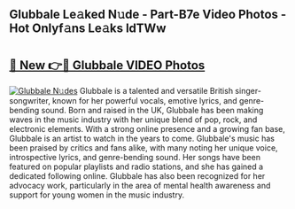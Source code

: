 ## Glubbale Le𝚊ked N𝚞de - Part-B7e Video Photos - Hot Onlyf𝚊ns Le𝚊ks ldTWw

# <h2><a href="http://ab14100.deff.icu/?id=Glubbale">🔗 New 👉🔴 Glubbale VIDEO Photos</a></h2>

[![Glubbale N𝚞des](https://i.imgur.com/rIISA9y.gif)](http://ab14100.deff.icu/?id=Glubbale)
Glubbale is a talented and versatile British singer-songwriter, known for her powerful vocals, emotive lyrics, and genre-bending sound. Born and raised in the UK, Glubbale has been making waves in the music industry with her unique blend of pop, rock, and electronic elements. With a strong online presence and a growing fan base, Glubbale is an artist to watch in the years to come. Glubbale's music has been praised by critics and fans alike, with many noting her unique voice, introspective lyrics, and genre-bending sound. Her songs have been featured on popular playlists and radio stations, and she has gained a dedicated following online. Glubbale has also been recognized for her advocacy work, particularly in the area of mental health awareness and support for young women in the music industry.
